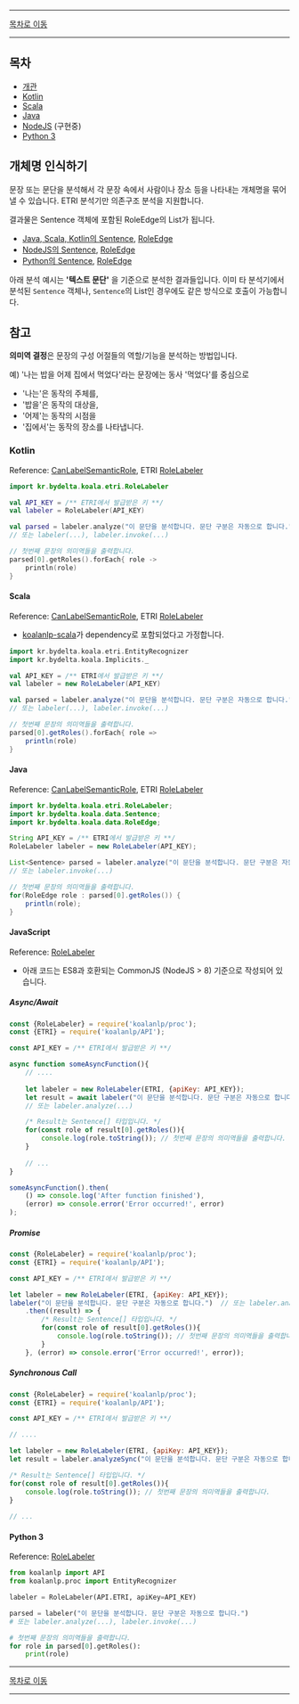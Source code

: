 --------

[목차로 이동](./index.md)

--------

## 목차 

- [개관](#개체명-인식하기)
- [Kotlin](#kotlin)
- [Scala](#scala)
- [Java](#java)
- [NodeJS](#javascript) (구현중)
- [Python 3](#python-3)

## 개체명 인식하기

문장 또는 문단을 분석해서 각 문장 속에서 사람이나 장소 등을 나타내는 개체명을 묶어낼 수 있습니다. ETRI 분석기만 의존구조 분석을 지원합니다.

결과물은 Sentence 객체에 포함된 RoleEdge의 List가 됩니다.
- [Java, Scala, Kotlin의 Sentence](https://koalanlp.github.io/koalanlp/api/koalanlp/kr.bydelta.koala.data/-sentence/index.html),
  [RoleEdge](https://koalanlp.github.io/koalanlp/api/koalanlp/kr.bydelta.koala.data/-role-edge/index.html)
- [NodeJS의 Sentence](https://koalanlp.github.io/nodejs-support/module-koalanlp_data.Sentence.html),
  [RoleEdge](https://koalanlp.github.io/nodejs-support/module-koalanlp_data.RoleEdge.html)
- [Python의 Sentence](https://koalanlp.github.io/python-support/html/koalanlp.html#koalanlp.data.Sentence),
  [RoleEdge](https://koalanlp.github.io/python-support/html/koalanlp.html#koalanlp.data.RoleEdge)

아래 분석 예시는 **'텍스트 문단'** 을 기준으로 분석한 결과들입니다. 
이미 타 분석기에서 분석된 `Sentence` 객체나, `Sentence`의 List인 경우에도 같은 방식으로 호출이 가능합니다. 

## 참고
**의미역 결정**은 문장의 구성 어절들의 역할/기능을 분석하는 방법입니다.

예) '나는 밥을 어제 집에서 먹었다'라는 문장에는
동사 '먹었다'를 중심으로
* '나는'은 동작의 주체를,
* '밥을'은 동작의 대상을,
* '어제'는 동작의 시점을
* '집에서'는 동작의 장소를 나타냅니다.

### Kotlin
Reference: [CanLabelSemanticRole](https://koalanlp.github.io/koalanlp/api/koalanlp/kr.bydelta.koala.proc/-can-label-semantic-role/index.html),
ETRI [RoleLabeler](https://koalanlp.github.io/koalanlp/api/koalanlp/kr.bydelta.koala.etri/-role-labeler/index.html)

```kotlin
import kr.bydelta.koala.etri.RoleLabeler

val API_KEY = /** ETRI에서 발급받은 키 **/
val labeler = RoleLabeler(API_KEY)

val parsed = labeler.analyze("이 문단을 분석합니다. 문단 구분은 자동으로 합니다.") 
// 또는 labeler(...), labeler.invoke(...)

// 첫번째 문장의 의미역들을 출력합니다.
parsed[0].getRoles().forEach{ role ->
    println(role)
}
```

#### Scala
Reference: [CanLabelSemanticRole](https://koalanlp.github.io/koalanlp/api/koalanlp/kr.bydelta.koala.proc/-can-label-semantic-role/index.html),
           ETRI [RoleLabeler](https://koalanlp.github.io/koalanlp/api/koalanlp/kr.bydelta.koala.etri/-role-labeler/index.html)

* [koalanlp-scala](https://koalanlp.github.io/scala-support)가 dependency로 포함되었다고 가정합니다.

```scala
import kr.bydelta.koala.etri.EntityRecognizer
import kr.bydelta.koala.Implicits._

val API_KEY = /** ETRI에서 발급받은 키 **/
val labeler = new RoleLabeler(API_KEY)

val parsed = labeler.analyze("이 문단을 분석합니다. 문단 구분은 자동으로 합니다.") 
// 또는 labeler(...), labeler.invoke(...)

// 첫번째 문장의 의미역들을 출력합니다.
parsed[0].getRoles().forEach{ role =>
    println(role)
}
```

#### Java
Reference: [CanLabelSemanticRole](https://koalanlp.github.io/koalanlp/api/koalanlp/kr.bydelta.koala.proc/-can-label-semantic-role/index.html),
           ETRI [RoleLabeler](https://koalanlp.github.io/koalanlp/api/koalanlp/kr.bydelta.koala.etri/-role-labeler/index.html)

```java
import kr.bydelta.koala.etri.RoleLabeler;
import kr.bydelta.koala.data.Sentence;
import kr.bydelta.koala.data.RoleEdge;

String API_KEY = /** ETRI에서 발급받은 키 **/
RoleLabeler labeler = new RoleLabeler(API_KEY);

List<Sentence> parsed = labeler.analyze("이 문단을 분석합니다. 문단 구분은 자동으로 합니다.") 
// 또는 labeler.invoke(...)

// 첫번째 문장의 의미역들을 출력합니다.
for(RoleEdge role : parsed[0].getRoles()) {
    println(role);
}
```

#### JavaScript
Reference: [RoleLabeler](https://koalanlp.github.io/nodejs-support/module-koalanlp_proc.RoleLabeler.html)

* 아래 코드는 ES8과 호환되는 CommonJS (NodeJS > 8) 기준으로 작성되어 있습니다.

##### Async/Await

```javascript
const {RoleLabeler} = require('koalanlp/proc');
const {ETRI} = require('koalanlp/API');

const API_KEY = /** ETRI에서 발급받은 키 **/

async function someAsyncFunction(){
    // ....
    
    let labeler = new RoleLabeler(ETRI, {apiKey: API_KEY});
    let result = await labeler("이 문단을 분석합니다. 문단 구분은 자동으로 합니다.");
    // 또는 labeler.analyze(...)

    /* Result는 Sentence[] 타입입니다. */
    for(const role of result[0].getRoles()){
        console.log(role.toString()); // 첫번째 문장의 의미역들을 출력합니다.
    }
        
    // ...
}

someAsyncFunction().then(
    () => console.log('After function finished'),
    (error) => console.error('Error occurred!', error)
);
```

##### Promise

```javascript
const {RoleLabeler} = require('koalanlp/proc');
const {ETRI} = require('koalanlp/API');

const API_KEY = /** ETRI에서 발급받은 키 **/

let labeler = new RoleLabeler(ETRI, {apiKey: API_KEY});
labeler("이 문단을 분석합니다. 문단 구분은 자동으로 합니다.")  // 또는 labeler.analyze(...)
    .then((result) => {
        /* Result는 Sentence[] 타입입니다. */
        for(const role of result[0].getRoles()){
            console.log(role.toString()); // 첫번째 문장의 의미역들을 출력합니다.
        }
    }, (error) => console.error('Error occurred!', error));
```

##### Synchronous Call

```javascript
const {RoleLabeler} = require('koalanlp/proc');
const {ETRI} = require('koalanlp/API');

const API_KEY = /** ETRI에서 발급받은 키 **/

// ....

let labeler = new RoleLabeler(ETRI, {apiKey: API_KEY});
let result = labeler.analyzeSync("이 문단을 분석합니다. 문단 구분은 자동으로 합니다.");

/* Result는 Sentence[] 타입입니다. */
for(const role of result[0].getRoles()){
    console.log(role.toString()); // 첫번째 문장의 의미역들을 출력합니다.
}
        
// ...
```

#### Python 3
Reference: [RoleLabeler](https://koalanlp.github.io/python-support/html/koalanlp.html#koalanlp.proc.RoleLabeler)

```python
from koalanlp import API
from koalanlp.proc import EntityRecognizer

labeler = RoleLabeler(API.ETRI, apiKey=API_KEY)

parsed = labeler("이 문단을 분석합니다. 문단 구분은 자동으로 합니다.")
# 또는 labeler.analyze(...), labeler.invoke(...)

# 첫번째 문장의 의미역들을 출력합니다.
for role in parsed[0].getRoles():
    print(role)
```

--------

[목차로 이동](./index.md)

--------
